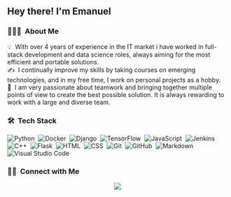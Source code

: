 <h2>Hey there! I'm Emanuel</h2>

<!-- ## 👋 &nbsp;Hey there! I'm Emanuel -->

### 👨🏻‍💻 &nbsp;About Me

💡 &nbsp;With over 4 years of experience in the IT market i have worked in full-stack development and data science roles, always aiming for the most efficient and portable solutions.\
✍️ &nbsp;I continually improve my skills by taking courses on emerging technologies, and in my free time, I work on personal projects as a hobby.\
🌱 &nbsp;I am very passionate about teamwork and bringing together multiple points of view to create the best possible solution. It is always rewarding to work with a large and diverse team.
### 🛠 &nbsp;Tech Stack


![Python](https://img.shields.io/badge/-Python-05122A?style=flat&logo=python)&nbsp;
![Docker](https://img.shields.io/badge/-Docker-05122A?style=flat&logo=docker)&nbsp;
![Django](https://img.shields.io/badge/-Django-05122A?style=flat&logo=django&logoColor=092E20)&nbsp;
![TensorFlow](https://img.shields.io/badge/-TensorFlow-05122A?style=flat&logo=tensorflow)&nbsp;
![JavaScript](https://img.shields.io/badge/-JavaScript-05122A?style=flat&logo=javascript)&nbsp;
![Jenkins](https://img.shields.io/badge/-Jenkins-05122A?style=flat&logo=jenkins)&nbsp;
![C++](https://img.shields.io/badge/-C++-05122A?style=flat&logo=C%2B%2B&logoColor=00599C)&nbsp;
![Flask](https://img.shields.io/badge/-Flask-05122A?style=flat&logo=flask)&nbsp;
![HTML](https://img.shields.io/badge/-HTML-05122A?style=flat&logo=HTML5)&nbsp;
![CSS](https://img.shields.io/badge/-CSS-05122A?style=flat&logo=CSS3&logoColor=1572B6)&nbsp;
![Git](https://img.shields.io/badge/-Git-05122A?style=flat&logo=git)&nbsp;
![GitHub](https://img.shields.io/badge/-GitHub-05122A?style=flat&logo=github)&nbsp;
![Markdown](https://img.shields.io/badge/-Markdown-05122A?style=flat&logo=markdown)\
![Visual Studio Code](https://img.shields.io/badge/-Visual%20Studio%20Code-05122A?style=flat&logo=visual-studio-code&logoColor=007ACC)&nbsp;

### 🤝🏻 &nbsp;Connect with Me

<p align="center">
<a href="https://linkedin.com/in/emanuelvas"><img src="https://img.shields.io/badge/-LinkedIn-0077B5?style=flat&logo=Linkedin&logoColor=white"/></a>
